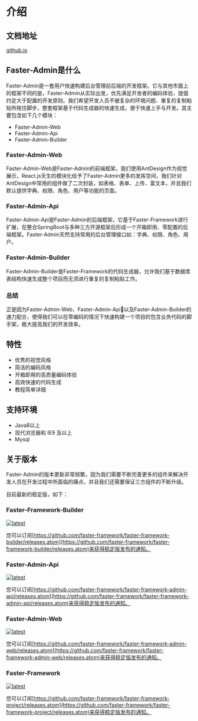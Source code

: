 # 介绍
## 文档地址

[github.io](https://faster-framework.github.io/faster-framework-admin-guide)

## Faster-Admin是什么

Faster-Admin是一套用户快速构建后台管理前后端的开发框架。它与其他市面上的框架不同的是，Faster-Admin从实际出发，优先满足开发者的编码体验，提倡约定大于配置的开发原则。我们希望开发人员不被复杂的环境问题、重复的复制粘贴所拖住脚步，整套框架基于代码生成器的快速生成，便于快速上手与开发。其主要包含如下几个模块：

- Faster-Admin-Web
- Faster-Admin-Api
- Faster-Admin-Builder

### Faster-Admin-Web

Faster-Admin-Web是Faster-Admin的前端框架，我们使用AntDesign作为视觉展示，React.js天生的模块化给予了Faster-Admin更多的发挥空间，我们针对AntDesign中常用的组件做了二次封装，如表格、表单、上传、富文本，并且我们默认提供字典、权限、角色、用户等功能的页面。

### Faster-Admin-Api
Faster-Admin-Api是Faster-Admin的后端框架，它基于Faster-Framework进行扩展，在整合SpringBoot与多种三方开源框架后形成一个开箱即用、零配置的后端框架。Faster-Admin天然支持常用的后台管理接口如：字典、权限、角色、用户。

### Faster-Admin-Builder
Faster-Admin-Builder是Faster-Framework的代码生成器，允许我们基于数据库表结构快速生成整个项目而无须进行重复的复制粘贴工作。

### 总结

正是因为Faster-Admin-Web、Faster-Admin-Api以及Faster-Admin-Builder的通力配合，使得我们可以在零编码的情况下快速构建一个项目的包含业务代码的脚手架，极大提高我们的开发效率。

## 特性

- 优秀的视觉风格
- 简洁的编码风格
- 开箱即用的高质量编码体验
- 高效快速的代码生成
- 教程简单详细

## 支持环境

- Java8以上
- 现代浏览器和 IE9 及以上
- Mysql

## 关于版本
Faster-Admin的版本更新非常频繁，因为我们需要不断完善更多的组件来解决开发人员在开发过程中所面临的痛点，并且我们还需要保证三方组件的不断升级。

目前最新的稳定版，如下：

### Faster-Framework-Builder

[![latest](https://img.shields.io/github/v/release/faster-framework/faster-framework-builder)](https://github.com/faster-framework/faster-framework-builder/releases/latest)

您可以订阅[https://github.com/faster-framework/faster-framework-builder/releases.atom](https://github.com/faster-framework/faster-framework-builder/releases.atom)来获得稳定版发布的通知。

### Faster-Admin-Api

[![latest](https://img.shields.io/github/v/release/faster-framework/faster-framework-admin-api)](https://github.com/faster-framework/faster-framework-admin-api/releases/latest)

您可以订阅[https://github.com/faster-framework/faster-framework-admin-api/releases.atom](https://github.com/faster-framework/faster-framework-admin-api/releases.atom)来获得稳定版发布的通知。

### Faster-Admin-Web


[![latest](https://img.shields.io/github/v/release/faster-framework/faster-framework-admin-web)](https://github.com/faster-framework/faster-framework-admin-web/releases/latest)

您可以订阅[https://github.com/faster-framework/faster-framework-admin-web/releases.atom](https://github.com/faster-framework/faster-framework-admin-web/releases.atom)来获得稳定版发布的通知。

### Faster-Framework


[![latest](https://img.shields.io/github/v/release/faster-framework/faster-framework-project)](https://github.com/faster-framework/faster-framework-project/releases/latest)

您可以订阅[https://github.com/faster-framework/faster-framework-project/releases.atom](https://github.com/faster-framework/faster-framework-project/releases.atom)来获得稳定版发布的通知。